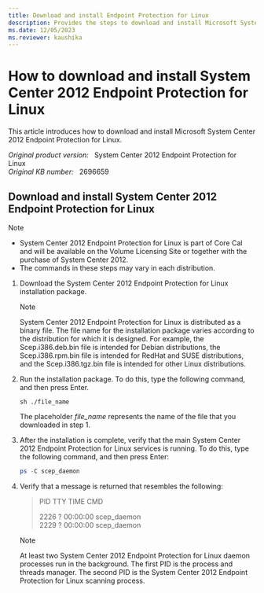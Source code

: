 ```yaml
---
title: Download and install Endpoint Protection for Linux
description: Provides the steps to download and install Microsoft System Center 2012 Endpoint Protection for Linux.
ms.date: 12/05/2023
ms.reviewer: kaushika
---
```

# How to download and install System Center 2012 Endpoint Protection for Linux

This article introduces how to download and install Microsoft System Center 2012 Endpoint Protection for Linux.

_Original product version:_ &nbsp; System Center 2012 Endpoint Protection for Linux  
_Original KB number:_ &nbsp; 2696659

## Download and install System Center 2012 Endpoint Protection for Linux

> [!NOTE]
>
> - System Center 2012 Endpoint Protection for Linux is part of Core Cal and will be available on the Volume Licensing Site or together with the purchase of System Center 2012.
> - The commands in these steps may vary in each distribution.

1. Download the System Center 2012 Endpoint Protection for Linux installation package.

    > [!NOTE]
    > System Center 2012 Endpoint Protection for Linux is distributed as a binary file. The file name for the installation package varies according to the distribution for which it is designed. For example, the Scep.i386.deb.bin file is intended for Debian distributions, the Scep.i386.rpm.bin file is intended for RedHat and SUSE distributions, and the Scep.i386.tgz.bin file is intended for other Linux distributions.

2. Run the installation package. To do this, type the following command, and then press Enter.

    ```console
    sh ./file_name
    ```

    The placeholder *file_name* represents the name of the file that you downloaded in step 1.

3. After the installation is complete, verify that the main System Center 2012 Endpoint Protection for Linux services is running. To do this, type the following command, and then press Enter:

    ```powershell
    ps -C scep_daemon
    ```

4. Verify that a message is returned that resembles the following:

    > PID TTY TIME CMD
    >
    > 2226 ? 00:00:00 scep_daemon  
    > 2229 ? 00:00:00 scep_daemon

    > [!NOTE]
    > At least two System Center 2012 Endpoint Protection for Linux daemon processes run in the background. The first PID is the process and threads manager. The second PID is the System Center 2012 Endpoint Protection for Linux scanning process.
